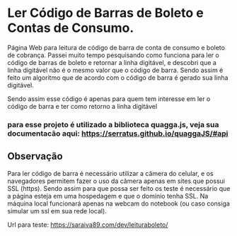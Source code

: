 # Ler Código de Barras de Boleto e Contas de Consumo.
Página Web para leitura de código de barra de conta de consumo e boleto de cobrança. Passei muito tempo pesquisando como 
funciona para ler o código de barras de boleto e retornar a linha digitável, e descobri que a linha digitável 
não é o mesmo valor que o código de barra. Sendo assim é feito um algoritmo que de acordo com o código de barra é gerado 
sua linha digitável.

Sendo assim esse código é apenas para quem tem interesse em ler o código de barra e ter como retorno a linha digitável

### para esse projeto é utilizado a biblioteca quagga.js, veja sua documentacão aqui: https://serratus.github.io/quaggaJS/#api

## Observação

Para ler código de barra é necessário utilizar a câmera do celular, e os navegadores permitem fazer o uso da câmera apenas 
em sites que possui SSL (https). Sendo assim para que possa ser feito os teste é necessário que a página esteja em uma 
hospedagem e que o domínio tenha SSL. Na máquina local funcionará apenas na webcam do notebook (ou caso consiga simular um 
ssl em sua rede local).

Url para teste: https://saraiva89.com/dev/leituraboleto/
